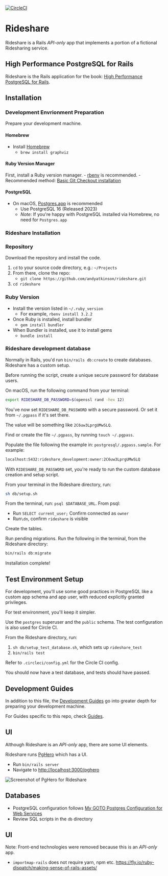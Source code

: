 [![CircleCI](https://circleci.com/gh/andyatkinson/rideshare.svg?style=svg)](https://circleci.com/gh/andyatkinson/rideshare)

# Rideshare

Rideshare is a Rails *API-only* app that implements a portion of a fictional Ridesharing service.

## High Performance PostgreSQL for Rails

Rideshare is the Rails application for the book: [High Performance PostgreSQL for Rails](https://pgrailsbook.com).

## Installation
### Development Envrionment Preparation

Prepare your development machine.

#### Homebrew

- Install [Homebrew](https://brew.sh)
    - `brew install graphviz`

#### Ruby Version Manager

First, install a Ruby version manager.
    - [rbenv](https://github.com/rbenv/rbenv) is recommended.
    - Recommended method: [Basic Git Checkout installation](https://github.com/rbenv/rbenv#basic-git-checkout)

#### PostgreSQL

- On macOS, [Postgres.app](https://postgresapp.com) is recommended
    - Use PostgreSQL 16 (Released 2023)
    - *Note*: If you're happy with PostgreSQL installed via Homebrew, no need for `Postgres.app`

### Rideshare Installation

### Repository
Download the repository and install the code.

1. `cd` to your source code directory, e.g.: `~/Projects`
1. From there, clone the repo:
    - `git clone https://github.com/andyatkinson/rideshare.git`
1. `cd rideshare`

### Ruby Version

- Install the version listed in `~/.ruby_version`
    - For example, `rbenv install 3.2.2`
- Once Ruby is installed, install bundler
    - `gem install bundler`
- When Bundler is installed, use it to install gems
    - `bundle install`

### Rideshare development database

Normally in Rails, you'd run `bin/rails db:create` to create databases. Rideshare has a custom setup.

Before running the script, create a unique secure password for database users.

On macOS, run the following command from your terminal:

```sh
export RIDESHARE_DB_PASSWORD=$(openssl rand -hex 12)
```

You've now set `RIDESHARE_DB_PASSWORD` with a secure password. Or set it from `~/.pgpass` if it's set there.

The value will be something like `2C6uw3LprgUMwSLQ`.

Find or create the file `~/.pgpass`, by running `touch ~/.pgpass`.

Populate the file following the example in: `postgresql/.pgpass.sample`. For example:

```sh
localhost:5432:rideshare_development:owner:2C6uw3LprgUMwSLQ
```

With `RIDESHARE_DB_PASSWORD` set, you're ready to run the custom database creation and setup script.

From your terminal in the Rideshare directory, run:

```sh
sh db/setup.sh
```

From the terminal, run: `psql $DATABASE_URL`. From psql:
- Run `SELECT current_user;` Confirm connected as `owner`
- Run`\dn`, confirm `rideshare` is visible

Create the tables.

Run pending migrations. Run the following in the terminal, from the Rideshare directory:

```sh
bin/rails db:migrate
```
Installation complete!


## Test Environment Setup

For development, you'll use some good practices in PostgreSQL like a custom app schema and app user, with reduced explicitly granted privileges.

For test environment, you'll keep it simpler.

Use the `postgres` superuser and the `public` schema. The test configuration is also used for Circle CI.

From the Rideshare directory, run:

1. `sh db/setup_test_database.sh`, which sets up `rideshare_test`
1. `bin/rails test`

Refer to `.circleci/config.yml` for the Circle CI config.

You should now have a test database, and tests should have passed.

## Development Guides

In addition to this file, the [Development Guides](https://github.com/andyatkinson/development_guides) go into greater depth for preparing your development machine.

For Guides specific to this repo, check [Guides](/GUIDES.md).

## UI

Although Rideshare is an *API-only* app, there are some UI elements.

Rideshare runs [PgHero](https://github.com/ankane/pghero) which has a UI.

* Run `bin/rails server`
* Navigate to <http://localhost:3000/pghero>

![Screenshot of PgHero for Rideshare](https://i.imgur.com/VduvxSK.png)

## Databases

- PostgreSQL configuration follows [My GOTO Postgres Configuration for Web Services](https://tightlycoupled.io/my-goto-postgres-configuration-for-web-services/)
- Review SQL scripts in the `db` directory

## UI

Note: Front-end technologies were removed because this is an *API-only* app.

- `importmap-rails` does not require yarn, npm etc. <https://fly.io/ruby-dispatch/making-sense-of-rails-assets/>
